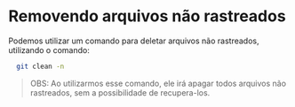 # Removendo arquivos não rastreados

Podemos utilizar um comando para deletar arquivos não rastreados, utilizando o comando:

```bash
  git clean -n
```

> OBS: Ao utilizarmos esse comando, ele irá apagar todos arquivos não rastreados, sem a possibilidade de recupera-los.
